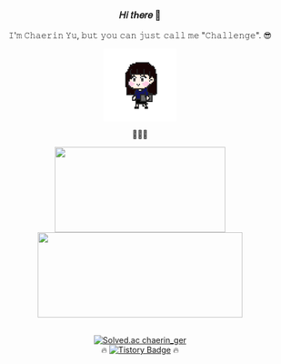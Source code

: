 
<div align='center'>
 
### 𝐻𝑖 𝑡ℎ𝑒𝑟𝑒 👋
𝙸'𝚖 𝙲𝚑𝚊𝚎𝚛𝚒𝚗 𝚈𝚞, 𝚋𝚞𝚝 𝚢𝚘𝚞 𝚌𝚊𝚗 𝚓𝚞𝚜𝚝 𝚌𝚊𝚕𝚕 𝚖𝚎 "𝙲𝚑𝚊𝚕𝚕𝚎𝚗𝚐𝚎". 😎
 
 <img align='center' src="https://github.com/ChaerinYu/ChaerinYu/blob/main/heart_128.gif"/> 

<br/>

 💜💜💜
<div>
<img align='center' width="300px" height="150px" src="https://github-readme-stats.vercel.app/api/top-langs/?username=ChaerinYu&layout=compact&theme=buefy"/>

<img align='center' width="360px" height="150px" src="https://github-readme-stats.vercel.app/api?username=ChaerinYu&&show_icons=true&theme=buefy"/> 
 
 </div>
 
 
   
<br/>
 
 
 [![Solved.ac chaerin_ger](http://mazassumnida.wtf/api/mini/generate_badge?boj=chaerin_ger)](https://solved.ac/chaerin_ger)  
 🔥 [![Tistory Badge](https://img.shields.io/badge/-the%20%22Challenge%22%20goes%20on-orange)](https://github.com/ChaerinYu/) 🔥
 
 
</div>

<!--
**ChaerinYu/ChaerinYu** is a ✨ _special_ ✨ repository because its `README.md` (this file) appears on your GitHub profile.

 ❤🧡💛💚💙💜  
Here are some ideas to get you started:

- 🔭 I’m currently working on ...
- 🌱 I’m currently learning ...
- 👯 I’m looking to collaborate on ...
- 🤔 I’m looking for help with ...
- 💬 Ask me about ...
- 📫 How to reach me: ...
- 😄 Pronouns: ...
- ⚡ Fun fact: ...

[![Hits](https://hits.seeyoufarm.com/api/count/incr/badge.svg?url=https%3A%2F%2Fgithub.com%2FChaerinYu&count_bg=%232da44e&title_bg=%23044f1e&icon=&icon_color=%231a7f37&title=VISIT&edge_flat=false)](https://github.com/ChaerinYu)

[![Top Langs](https://github-readme-stats.vercel.app/api/top-langs/?username=ChaerinYu&layout=compact&theme=merko)](https://github.com/anuraghazra/github-readme-stats)

![Anurag's GitHub stats](https://github-readme-stats.vercel.app/api?username=ChaerinYu&&show_icons=true&theme=merko)

<img align='center' width="290px" height="140px" src="http://mazassumnida.wtf/api/generate_badge?boj=chaerin_ger"/> 
 [![Tistory Badge](https://img.shields.io/badge/the%20"Challenge"%20goes%20on.-ffbf45?style=flat&logoColor=white)](https://github.com/ChaerinYu/)  
-->

